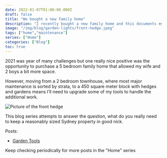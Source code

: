 ```yaml
---
date: 2022-01-07T01:00:00.000Z
draft: false
title: "We bought a new family home"
description: "I recently bought a new family home and this documents my adventure with it!"
image: "/img/blog/garden-lights/front-hedge.jpeg"
tags: ["home","maintenance"]
series: ["Home"]
categories: ["Blog"]
toc: true
---
```


2021 was year of many challenges but one really nice positive was the opportunity to purchase a 5 bedroom family home that allowed my wife and 2 boys a bit more space.

However, moving from a 2 bedroom townhouse, where most major maintenance is sorted by strata, to a 450 square meter block with hedges and gardens means I’ll need to upgrade some of my tools to handle the additional work.

![Picture of the front hedge](/img/blog/garden-lights/front-hedge.jpeg)

This blog series attempts to answer the question, what do you really need to keep a reasonably sized Sydney property in good nick.

Posts:

- [Garden Tools](http://peterhanssens.com.au/blog/2022-01/garden-tools.md)


Keep checking periodically for more posts in the "Home" series